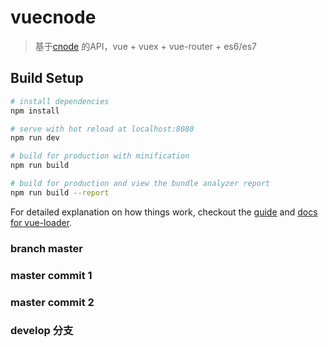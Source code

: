 # vuecnode

> 基于[cnode](https://cnodejs.org/) 的API，vue + vuex + vue-router + es6/es7

## Build Setup

``` bash
# install dependencies
npm install

# serve with hot reload at localhost:8080
npm run dev

# build for production with minification
npm run build

# build for production and view the bundle analyzer report
npm run build --report
```

For detailed explanation on how things work, checkout the [guide](http://vuejs-templates.github.io/webpack/) and [docs for vue-loader](http://vuejs.github.io/vue-loader).

### branch master

### master commit 1

### master commit 2

### develop 分支
